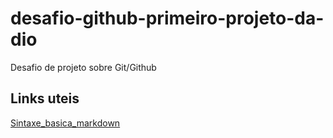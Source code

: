 # desafio-github-primeiro-projeto-da-dio
Desafio de projeto sobre Git/Github

## Links uteis
[Sintaxe_basica_markdown](https://www.markdownguide.org/)
